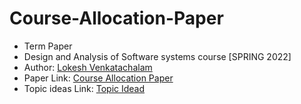 # Course-Allocation-Paper

- Term Paper 
- Design and Analysis of Software systems course [SPRING 2022]
- Author: [Lokesh Venkatachalam](https://github.com/LokeshVenkatachalam)
- Paper Link: [Course Allocation Paper](https://github.com/LokeshVenkatachalam/Course-Allocation-Paper/blob/main/Course-Allocation-Paper.pdf)
- Topic ideas Link: [Topic Idead](https://github.com/LokeshVenkatachalam/Course-Allocation-Paper/blob/main/DASS_End_Term_Topics_2022.pdf)

